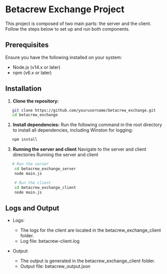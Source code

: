 # Betacrew Exchange Project

This project is composed of two main parts: the server and the client. Follow the steps below to set up and run both components.

## Prerequisites

Ensure you have the following installed on your system:

- Node.js (v14.x or later)
- npm (v6.x or later)

## Installation

1. **Clone the repository:**

```bash
   git clone https://github.com/yourusername/betacrew_exchange.git
   cd betacrew_exchange
```

2. **Install dependencies:**
   Run the following command in the root directory to install all dependencies, including Winston for logging:

```bash
   npm install
```

3. **Running the server and client**
   Navigate to the server and client directories
   Running the server and client

```bash
   # Run the server
    cd betacrew_exchange_server
    node main.js

    # Run the client
    cd betacrew_exchange_client
    node main.js
```

## Logs and Output

- Logs:

  - The logs for the client are located in the betacrew_exchange_client folder.
  - Log file: betacrew-client.log

- Output:
  - The output is generated in the betacrew_exchange_client folder.
  - Output file: betacrew_output.json
